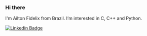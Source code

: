 ### Hi there

<!--
**AiltonFidelix/AiltonFidelix** is a ✨ _special_ ✨ repository because its `README.md` (this file) appears on your GitHub profile.

Here are some ideas to get you started:

- 🔭 I’m currently working on ...
- 🌱 I’m currently learning ...
- 👯 I’m looking to collaborate on ...
- 🤔 I’m looking for help with ...
- 💬 Ask me about ...
- 📫 How to reach me: ...
- 😄 Pronouns: ...
- ⚡ Fun fact: ...
-->

I'm Ailton Fidelix from Brazil. I’m interested in C, C++ and Python.


[![Linkedin Badge](https://img.shields.io/badge/-Ailton-blue?style=flat-square&logo=Linkedin&logoColor=white&link=https://www.linkedin.com/in/ailtonfidelix/)](https://www.linkedin.com/in/ailton-fidelix-9603b31b7/)
